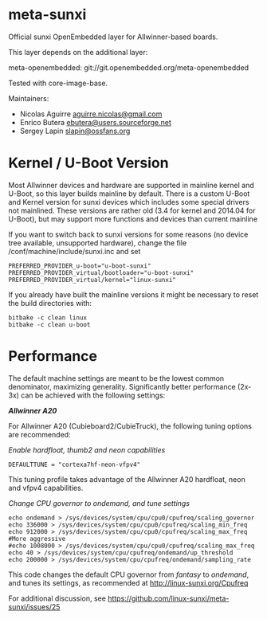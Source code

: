 meta-sunxi
==============

Official sunxi OpenEmbedded layer for Allwinner-based boards.

This layer depends on the additional layer:

meta-openembedded: git://git.openembedded.org/meta-openembedded

Tested with core-image-base.

Maintainers:

* Nicolas Aguirre <aguirre.nicolas@gmail.com>
* Enrico Butera <ebutera@users.sourceforge.net>
* Sergey Lapin <slapin@ossfans.org>

Kernel / U-Boot Version
===========
Most Allwinner devices and hardware are supported in mainline kernel and U-Boot, so this layer builds mainline by default.
There is a custom U-Boot and Kernel version for sunxi devices which includes some special drivers not mainlined.
These versions are rather old (3.4 for kernel and 2014.04 for U-Boot), but may support more functions and devices than current mainline 

If you want to switch back to sunxi versions for some reasons (no device tree available, unsupported hardware), change the file
/conf/machine/include/sunxi.inc and set 

	PREFERRED_PROVIDER_u-boot="u-boot-sunxi"
	PREFERRED_PROVIDER_virtual/bootloader="u-boot-sunxi"
	PREFERRED_PROVIDER_virtual/kernel="linux-sunxi"

If you already have built the mainline versions it might be necessary to reset the build directories with:

	bitbake -c clean linux
	bitbake -c clean u-boot


Performance
===========
The default machine settings are meant to be the lowest common denominator, maximizing generality.
Significantly better performance (2x-3x) can be achieved with the following settings:

**_Allwinner A20_**

For Allwinner A20 (Cubieboard2/CubieTruck), the following tuning options are recommended:

_Enable hardfloat, thumb2 and neon capabilities_

	DEFAULTTUNE = "cortexa7hf-neon-vfpv4"

This tuning profile takes advantage of the Allwinner A20 hardfloat, neon and vfpv4 capabilities.

_Change CPU governor to ondemand, and tune settings_

	echo ondemand > /sys/devices/system/cpu/cpu0/cpufreq/scaling_governor
	echo 336000 > /sys/devices/system/cpu/cpu0/cpufreq/scaling_min_freq
	echo 912000 > /sys/devices/system/cpu/cpu0/cpufreq/scaling_max_freq
	#More aggressive
	#echo 1008000 > /sys/devices/system/cpu/cpu0/cpufreq/scaling_max_freq
	echo 40 > /sys/devices/system/cpu/cpufreq/ondemand/up_threshold
	echo 200000 > /sys/devices/system/cpu/cpufreq/ondemand/sampling_rate

This code changes the default CPU governor from _fantasy_ to _ondemand_, and tunes its settings, as recommended at http://linux-sunxi.org/Cpufreq

For additional discussion, see https://github.com/linux-sunxi/meta-sunxi/issues/25


